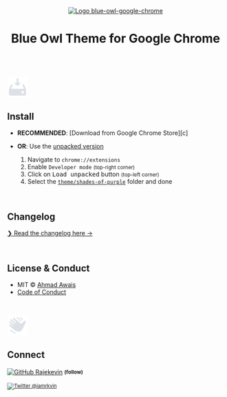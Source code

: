 <div align="center">
  <a href="https://chrome.google.com/webstore/detail/ljeonhoonibcofjepiphcekbihoiaife">
    <img src="https://github.com/rajekevin/blue-owl-google-chrome/raw/master/.github/logo.png" alt="Logo blue-owl-google-chrome" width="120">
  </a>
</div>
<h1 align="center">Blue Owl Theme for Google Chrome</h1>
<h5 align="center">   </h5>
<br>
<div align="center">



</div>

<br>

[![📟](https://raw.githubusercontent.com/ahmadawais/stuff/master/images/git/install.png)](./../../)

## Install

- **RECOMMENDED**: [Download from Google Chrome Store][c]

- **OR**: Use the [unpacked version](./theme/shades-of-purple)
  1. Navigate to `chrome://extensions`
  2. Enable `Developer mode` <small>(top-right corner)</small>
  3. Click on <kbd>Load unpacked</kbd> button <small>(top-left corner)</small>
  4. Select the [`theme/shades-of-purple`](./theme/shades-of-purple) folder and done

<br>

## Changelog

[❯ Read the changelog here →](changelog.md)

<br>


## License & Conduct

- MIT © [Ahmad Awais](https://twitter.com/Rajekevin/)
- [Code of Conduct](code-of-conduct.md)

<br>

[![🙌](https://raw.githubusercontent.com/ahmadawais/stuff/master/images/git/connect.png)](./../../)

## Connect

<div align="left">
    <p><a href="https://github.com/Rajekevin"><img alt="GitHub Rajekevin" align="center" src="https://img.shields.io/badge/GITHUB-gray.svg?colorB=6cc644&style=flat" /></a>&nbsp;<small><strong>(follow)</strong>
    <p><a href="https://twitter.com/iamrkvin/"><img alt="Twitter @iamrkvin" align="center" src="https://img.shields.io/badge/TWITTER-gray.svg?colorB=1da1f2&style=flat" /></a>&nbsp;
</div>

<br>


